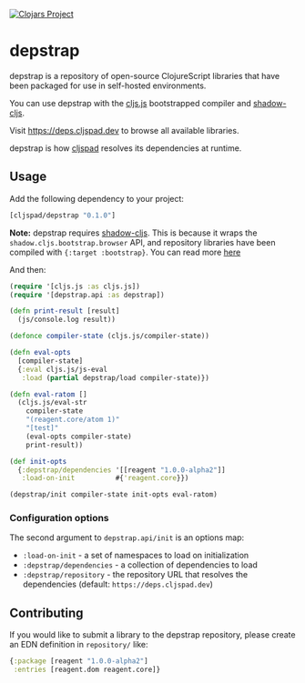 [![Clojars Project](https://img.shields.io/clojars/v/cljspad/depstrap.svg)](https://clojars.org/cljspad/depstrap)

# depstrap

depstrap is a repository of open-source ClojureScript libraries that have been packaged for use in self-hosted environments.

You can use depstrap with the [cljs.js](http://cljs.github.io/api/cljs.js/) bootstrapped compiler and [shadow-cljs](http://shadow-cljs.org/).

Visit https://deps.cljspad.dev to browse all available libraries.

depstrap is how [cljspad](https://cljspad.dev) resolves its dependencies at runtime.

## Usage

Add the following dependency to your project:

```clojure
[cljspad/depstrap "0.1.0"]
```

**Note:** depstrap requires [shadow-cljs](http://shadow-cljs.org/). This is because it wraps the `shadow.cljs.bootstrap.browser` API, and repository libraries have been compiled with `{:target :bootstrap}`. You can read more [here](https://code.thheller.com/blog/shadow-cljs/2017/10/14/bootstrap-support.html)

And then:

```clojure
(require '[cljs.js :as cljs.js])
(require '[depstrap.api :as depstrap])

(defn print-result [result]
  (js/console.log result))

(defonce compiler-state (cljs.js/compiler-state))

(defn eval-opts
  [compiler-state]
  {:eval cljs.js/js-eval
   :load (partial depstrap/load compiler-state)})

(defn eval-ratom []
  (cljs.js/eval-str
    compiler-state
    "(reagent.core/atom 1)"
    "[test]"
    (eval-opts compiler-state)
    print-result))

(def init-opts
  {:depstrap/dependencies '[[reagent "1.0.0-alpha2"]]
   :load-on-init          #{'reagent.core}})

(depstrap/init compiler-state init-opts eval-ratom)
```

### Configuration options

The second argument to `depstrap.api/init` is an options map:

* `:load-on-init` - a set of namespaces to load on initialization
* `:depstrap/dependencies` - a collection of dependencies to load
* `:depstrap/repository` - the repository URL that resolves the dependencies (default: `https://deps.cljspad.dev`)

## Contributing 

If you would like to submit a library to the depstrap repository, please create an EDN definition in `repository/` like:

```clojure
{:package [reagent "1.0.0-alpha2"]
 :entries [reagent.dom reagent.core]}
```
